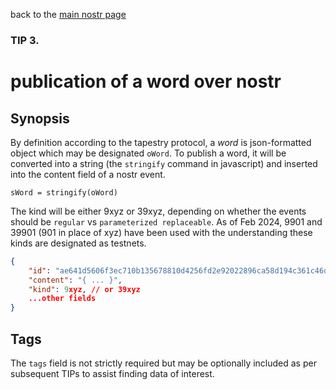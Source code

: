 back to the [main nostr page](https://github.com/wds4/tapestry-protocol/blob/main/tips/networking/nostr/README.md)

### TIP 3.
publication of a word over nostr
=====

## Synopsis

By definition according to the tapestry protocol, a *word* is json-formatted object which may be designated `oWord`. To publish a word, it will be converted into a string (the `stringify` command in javascript) and inserted into the content field of a nostr event.

`sWord = stringify(oWord)`

The kind will be either 9xyz or 39xyz, depending on whether the events should be `regular` vs `parameterized replaceable`. As of Feb 2024, 9901 and 39901 (901 in place of xyz) have been used with the understanding these kinds are designated as testnets.

```json
{
    "id": "ae641d5606f3ec710b135678810d4256fd2e92022896ca58d194c361c46d81f9",
    "content": "{ ... }",
    "kind": 9xyz, // or 39xyz
    ...other fields
}
```

## Tags

The `tags` field is not strictly required but may be optionally included as per subsequent TIPs to assist finding data of interest.


